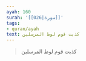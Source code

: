 ```yaml
---
ayah: 160
surah: '[[026|سورة]]'
tags:
- quran/ayah
text: كذبت قوم لوط المرسلين
---
```

> كذبت قوم لوط المرسلين
